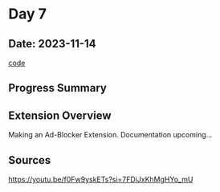 # Day 7
## Date: 2023-11-14

[code](https://github.com/Guilherme-Denarde/100-days-of-code/blob/code/code/week-01/day-07-add-block/day-07-add-block.ts)

## Progress Summary

## Extension Overview
Making an Ad-Blocker Extension.
Documentation upcoming...

## Sources
https://youtu.be/f0Fw9yskETs?si=7FDiJxKhMgHYo_mU